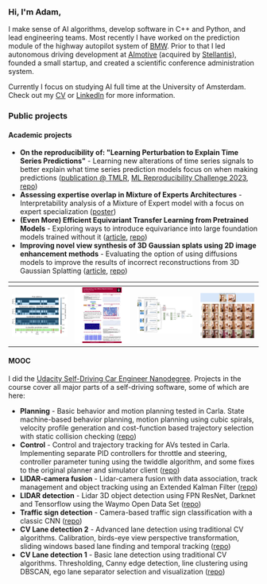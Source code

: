 ### Hi, I'm Adam,

I make sense of AI algorithms, develop software in C++ and Python, and lead engineering teams. Most recently I have worked on the prediction module of the highway autopilot system of [BMW](https://www.bmwgroup.com/en/innovation/automated-driving.html). Prior to that I led autonomous driving development at [AImotive](https://aimotive.com/) (acquired by [Stellantis](https://www.stellantis.com/en)), founded a small startup, and created a scientific conference administration system.

Currently I focus on studying AI full time at the University of Amsterdam. Check out my [CV](https://drive.google.com/file/d/1tvIknpUDykpwrTblMxDeawGgSM3IJsZP/view?usp=sharing) or [LinkedIn](https://www.linkedin.com/in/adamdivak/) for more information.

### Public projects

#### Academic projects
- **On the reproducibility of: "Learning Perturbation to Explain Time Series Predictions"** - Learning new alterations of time series signals to better explain what time series prediction models focus on when making predictions ([publication @ TMLR](https://openreview.net/forum?id=nPZgtpfgIx), [ML Reproducibility Challenge 2023](https://reproml.org/), [repo](https://github.com/adamdivak/time_interpret/tree/main))
- **Assessing expertise overlap in Mixture of Experts Architectures** - Interpretability analysis of a Mixture of Expert model with a focus on expert specialization ([poster](Assessing_Expertise_Overlap_in_MoE_models_poster.pdf))
- **(Even More) Efficient Equivariant Transfer Learning from Pretrained Models** - Exploring ways to introduce equivariance into large foundation models trained without it ([article](https://github.com/adamdivak/equivariant_transfer_learning/blob/main/Blogpost.md), [repo](https://github.com/adamdivak/equivariant_transfer_learning))
- **Improving novel view synthesis of 3D Gaussian splats using 2D image enhancement methods** - Evaluating the option of using diffusions models to improve the results of incorrect reconstructions from 3D Gaussian Splatting ([article](https://github.com/adamdivak/diffusion_augmented_pixelsplat/blob/main/CV2_Diffusion3DGS_Bant_Divak_Eppink_Feng_Hutter.pdf), [repo](https://github.com/adamdivak/diffusion_augmented_pixelsplat))

| <!-- -->    | <!-- -->    | <!-- -->    | <!-- -->    |
|-------------|-------------|-------------|-------------|
| [<img src="images/ts_perturbation_repro_thumbnail.png" width="250"/>](https://github.com/adamdivak/time_interpret/tree/main) | [<img src="images/Assessing_Expertise_Overlap_in_MoE_models_poster_thumbnail.png" width="250"/>](images/Assessing_Expertise_Overlap_in_MoE_models_poster.jpg) | [<img src="images/equivariant_finetuning_thumbnail.png" width="250"/>](https://github.com/adamdivak/equivariant_transfer_learning) | [<img src="images/pixelsplat_diffusion_thumbnail.png" width="250"/>](https://github.com/adamdivak/diffusion_augmented_pixelsplat) |

#### MOOC
I did the [Udacity Self-Driving Car Engineer Nanodegree](https://www.udacity.com/course/self-driving-car-engineer-nanodegree--nd0013). Projects in the course cover all major parts of a self-driving software, some of which are here:

- **Planning** - Basic behavior and motion planning tested in Carla. State machine-based behavior planning, motion planning using cubic spirals, velocity profile generation and cost-function based trajectory selection with static collision checking ([repo](https://github.com/yosuah/udacity_sd_planning))
- **Control** - Control and trajectory tracking for AVs tested in Carla. Implementing separate PID controllers for throttle and steering, controller parameter tuning using the twiddle algorithm, and some fixes to the original planner and simulator client ([repo](https://github.com/yosuah/udacity_sd_control))
- **LIDAR-camera fusion** - Lidar-camera fusion with data association, track management and object tracking using an Extended Kalman Filter ([repo](https://github.com/yosuah/udacity_sd_lidar_fusion))
- **LIDAR detection** - Lidar 3D object detection using FPN ResNet, Darknet and Tensorflow using the Waymo Open Data Set ([repo](https://github.com/yosuah/udacity_sd_lidar_fusion))
- **Traffic sign detection** - Camera-based traffic sign classification with a classic CNN ([repo](https://github.com/yosuah/udacity_sd_traffic_sign_classification))
- **CV Lane detection 2** - Advanced lane detection using traditional CV algorithms. Calibration, birds-eye view perspective transformation, sliding windows based lane finding and temporal tracking ([repo](https://github.com/yosuah/udacity_sd_advanced_lanes_cv))
- **CV Lane detection 1** - Basic lane detection using traditional CV algorithms. Thresholding, Canny edge detection, line clustering using DBSCAN, ego lane separator selection and visualization ([repo](https://github.com/yosuah/udacity_sd_basic_lanes_cv))
